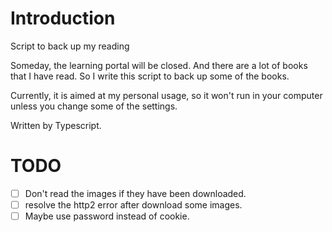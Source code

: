 Introduction
===
Script to back up my reading

Someday, the learning portal will be closed. And there are a lot of books that I have read. So I write this script to back up some of the books.

Currently, it is aimed at my personal usage, so it won't run in your computer unless you change some of the settings.


Written by Typescript.

TODO
===
- [ ] Don't read the images if they have been downloaded.
- [ ] resolve the http2 error after download some images.
- [ ] Maybe use password instead of cookie. 
